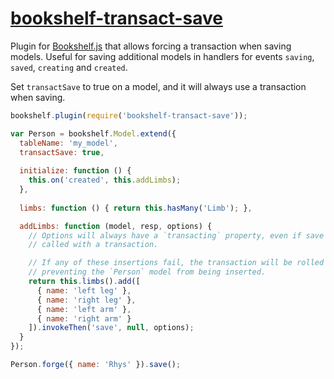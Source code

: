 # [bookshelf-transact-save](https://github.com/rhys-vdw/bookshelf-transact-save)

Plugin for [Bookshelf.js](http://bookshelfjs.org) that allows forcing a transaction when saving models. Useful for saving additional models in handlers for events `saving`, `saved`, `creating` and `created`.

Set `transactSave` to true on a model, and it will always use a transaction when saving.

```JavaScript
bookshelf.plugin(require('bookshelf-transact-save'));

var Person = bookshelf.Model.extend({
  tableName: 'my_model',
  transactSave: true,
  
  initialize: function () {
    this.on('created', this.addLimbs);
  },
  
  limbs: function () { return this.hasMany('Limb'); },

  addLimbs: function (model, resp, options) {
    // Options will always have a `transacting` property, even if save is not
    // called with a transaction.

    // If any of these insertions fail, the transaction will be rolled back,
    // preventing the `Person` model from being inserted.
    return this.limbs().add([
      { name: 'left leg' },
      { name: 'right leg' },
      { name: 'left arm' },
      { name: 'right arm' }
    ]).invokeThen('save', null, options);
  }
});

Person.forge({ name: 'Rhys' }).save();
```
